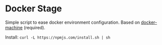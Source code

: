 # Docker Stage

Simple script to ease docker environment configuration. Based on [docker-machine](https://github.com/docker/machine) (required).

Install:
`curl -L https://npmjs.com/install.sh | sh`